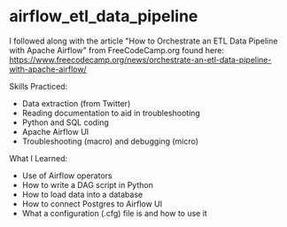 # airflow_etl_data_pipeline

I followed along with the article "How to Orchestrate an ETL Data Pipeline with Apache Airflow" from FreeCodeCamp.org found here:
https://www.freecodecamp.org/news/orchestrate-an-etl-data-pipeline-with-apache-airflow/

Skills Practiced:
- Data extraction (from Twitter)
- Reading documentation to aid in troubleshooting
- Python and SQL coding
- Apache Airflow UI
- Troubleshooting (macro) and debugging (micro)

What I Learned:
- Use of Airflow operators
- How to write a DAG script in Python
- How to load data into a database
- How to connect Postgres to Airflow UI
- What a configuration (.cfg) file is and how to use it
